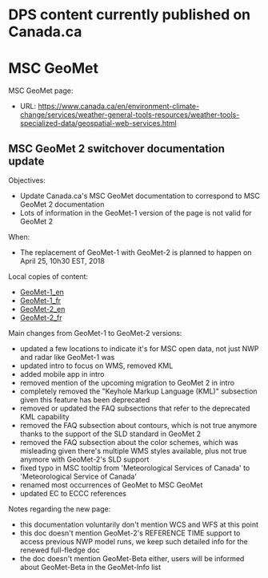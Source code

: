 # DPS content currently published on Canada.ca

# MSC GeoMet

MSC GeoMet page:
* URL: https://www.canada.ca/en/environment-climate-change/services/weather-general-tools-resources/weather-tools-specialized-data/geospatial-web-services.html
 
## MSC GeoMet 2 switchover documentation update

Objectives:
* Update Canada.ca's MSC GeoMet documentation to correspond to MSC GeoMet 2 documentation
* Lots of information in the GeoMet-1 version of the page is not valid for GeoMet 2

When: 
* The replacement of GeoMet-1 with GeoMet-2 is planned to happen on April 25, 10h30 EST, 2018

Local copies of content:
 * [GeoMet-1_en](geomet-1_en.md)
 * [GeoMet-1_fr](geomet-1_fr.md)
 * [GeoMet-2_en](geomet-2_en.md)
 * [GeoMet-2_fr](geomet-2_fr.md)

Main changes from GeoMet-1 to GeoMet-2 versions:
* updated a few locations to indicate it's for MSC open data, not just NWP and radar like GeoMet-1 was
* updated intro to focus on WMS, removed KML
* added mobile app in intro
* removed mention of the upcoming migration to GeoMet 2 in intro
* completely removed the "Keyhole Markup Language (KML)" subsection given this feature has been deprecated
* removed or updated the FAQ subsections that refer to the deprecated KML capability
* removed the FAQ subsection about contours, which is not true anymore thanks to the support of the SLD standard in GeoMet 2
* removed the FAQ subsection about the color schemes, which was misleading given there's multiple WMS styles available, plus not true anymore with GeoMet-2's SLD support
* fixed typo in MSC tooltip from 'Meteorological Services of Canada' to 'Meteorological Service of Canada'
* renamed most occurrences of GeoMet to MSC GeoMet
* updated EC to ECCC references

Notes regarding the new page:
* this documentation voluntarily don't mention WCS and WFS at this point
* this doc doesn't mention GeoMet-2's REFERENCE TIME support to access previous NWP model runs, we keep such detailed info for the renewed full-fledge doc
* the doc doesn't mention GeoMet-Beta either, users will be informed about GeoMet-Beta in the GeoMet-Info list